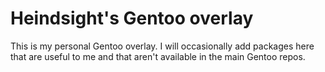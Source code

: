 # Heindsight's Gentoo overlay

This is my personal Gentoo overlay. I will occasionally add packages here that
are useful to me and that aren't available in the main Gentoo repos.
